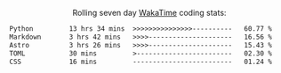 <p align="center">Rolling seven day <a href="https://wakatime.com/@syrkis"/>WakaTime</a> coding stats:</p>
<!--START_SECTION:waka-->

```txt
Python         13 hrs 34 mins  >>>>>>>>>>>>>>>----------   60.77 %
Markdown       3 hrs 42 mins   >>>>---------------------   16.56 %
Astro          3 hrs 26 mins   >>>>---------------------   15.43 %
TOML           30 mins         >------------------------   02.30 %
CSS            16 mins         -------------------------   01.24 %
```

<!--END_SECTION:waka-->
